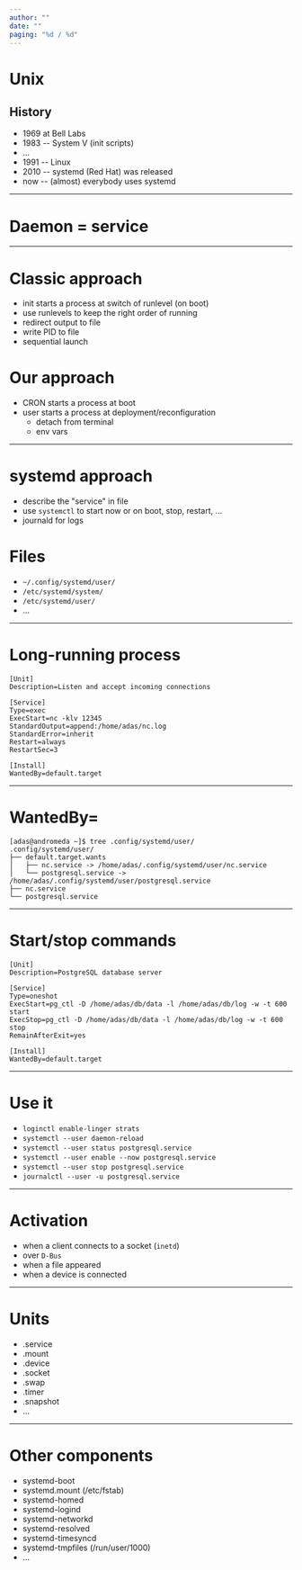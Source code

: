 ```yaml
---
author: ""
date: ""
paging: "%d / %d"
---
```


# Unix
## History
* 1969 at Bell Labs
* 1983 -- System V (init scripts)
* ...
* 1991 -- Linux
* 2010 -- systemd (Red Hat) was released
* now -- (almost) everybody uses systemd

---

# Daemon = service

---

# Classic approach
* init starts a process at switch of runlevel (on boot)
* use runlevels to keep the right order of running
* redirect output to file
* write PID to file
* sequential launch

# Our approach
* CRON starts a process at boot
* user starts a process at deployment/reconfiguration
  * detach from terminal
  * env vars

---

# systemd approach
* describe the "service" in file
* use `systemctl` to start now or on boot, stop, restart, ...
* journald for logs

# Files
* `~/.config/systemd/user/`
* `/etc/systemd/system/`
* `/etc/systemd/user/`
* ...

---

# Long-running process
```
[Unit]
Description=Listen and accept incoming connections

[Service]
Type=exec
ExecStart=nc -klv 12345
StandardOutput=append:/home/adas/nc.log
StandardError=inherit
Restart=always
RestartSec=3

[Install]
WantedBy=default.target
```

---

# WantedBy=
```
[adas@andromeda ~]$ tree .config/systemd/user/
.config/systemd/user/
├── default.target.wants
│   ├── nc.service -> /home/adas/.config/systemd/user/nc.service
│   └── postgresql.service -> /home/adas/.config/systemd/user/postgresql.service
├── nc.service
└── postgresql.service
```

---

# Start/stop commands
```
[Unit]
Description=PostgreSQL database server

[Service]
Type=oneshot
ExecStart=pg_ctl -D /home/adas/db/data -l /home/adas/db/log -w -t 600 start
ExecStop=pg_ctl -D /home/adas/db/data -l /home/adas/db/log -w -t 600 stop
RemainAfterExit=yes

[Install]
WantedBy=default.target
```

---

# Use it
* `loginctl enable-linger strats`
* `systemctl --user daemon-reload`
* `systemctl --user status postgresql.service`
* `systemctl --user enable --now postgresql.service`
* `systemctl --user stop postgresql.service`
* `journalctl --user -u postgresql.service`

---

# Activation
* when a client connects to a socket (`inetd`)
* over `D-Bus`
* when a file appeared
* when a device is connected

---

# Units
* .service
* .mount
* .device
* .socket
* .swap
* .timer
* .snapshot
* ...

---

# Other components
* systemd-boot
* systemd.mount (/etc/fstab)
* systemd-homed
* systemd-logind
* systemd-networkd
* systemd-resolved
* systemd-timesyncd
* systemd-tmpfiles (/run/user/1000)
* ...
